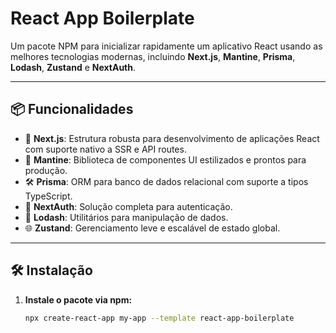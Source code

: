 # React App Boilerplate

Um pacote NPM para inicializar rapidamente um aplicativo React usando as melhores tecnologias modernas, incluindo **Next.js**, **Mantine**, **Prisma**, **Lodash**, **Zustand** e **NextAuth**.

---

## 📦 **Funcionalidades**

- 🚀 **Next.js**: Estrutura robusta para desenvolvimento de aplicações React com suporte nativo a SSR e API routes.
- 🎨 **Mantine**: Biblioteca de componentes UI estilizados e prontos para produção.
- 🛠️ **Prisma**: ORM para banco de dados relacional com suporte a tipos TypeScript.
- 🔗 **NextAuth**: Solução completa para autenticação.
- 🧩 **Lodash**: Utilitários para manipulação de dados.
- 🌐 **Zustand**: Gerenciamento leve e escalável de estado global.

---

## 🛠️ **Instalação**

1. **Instale o pacote via npm:**
   ```bash
   npx create-react-app my-app --template react-app-boilerplate
   ```
